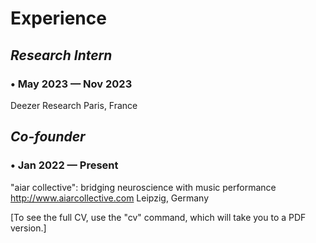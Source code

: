 



# Experience

## *Research Intern*
### • May 2023 — Nov 2023
Deezer Research
Paris, France



## *Co-founder*
### • Jan 2022 — Present
"aiar collective": bridging neuroscience with music performance
http://www.aiarcollective.com
Leipzig, Germany



[To see the full CV, use the "cv" command, which will take you to a PDF version.]